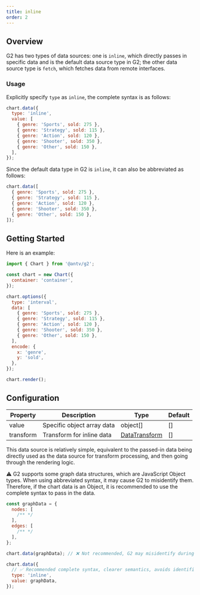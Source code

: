 ```yaml
---
title: inline
order: 2
---
```


## Overview

G2 has two types of data sources: one is `inline`, which directly passes in specific data and is the default data source type in G2; the other data source type is `fetch`, which fetches data from remote interfaces.

### Usage

Explicitly specify `type` as `inline`, the complete syntax is as follows:

```js
chart.data({
  type: 'inline',
  value: [
    { genre: 'Sports', sold: 275 },
    { genre: 'Strategy', sold: 115 },
    { genre: 'Action', sold: 120 },
    { genre: 'Shooter', sold: 350 },
    { genre: 'Other', sold: 150 },
  ],
});
```

Since the default data type in G2 is `inline`, it can also be abbreviated as follows:

```js
chart.data([
  { genre: 'Sports', sold: 275 },
  { genre: 'Strategy', sold: 115 },
  { genre: 'Action', sold: 120 },
  { genre: 'Shooter', sold: 350 },
  { genre: 'Other', sold: 150 },
]);
```

## Getting Started

Here is an example:

```js | ob { inject: true }
import { Chart } from '@antv/g2';

const chart = new Chart({
  container: 'container',
});

chart.options({
  type: 'interval',
  data: [
    { genre: 'Sports', sold: 275 },
    { genre: 'Strategy', sold: 115 },
    { genre: 'Action', sold: 120 },
    { genre: 'Shooter', sold: 350 },
    { genre: 'Other', sold: 150 },
  ],
  encode: {
    x: 'genre',
    y: 'sold',
  },
});

chart.render();
```

## Configuration

| Property  | Description                | Type                                                         | Default |
| --------- | -------------------------- | ------------------------------------------------------------ | ------- |
| value     | Specific object array data | object[]                                                     | []      |
| transform | Transform for inline data  | [DataTransform](/en/manual/core/data/overview#datatransform) | []      |

This data source is relatively simple, equivalent to the passed-in data being directly used as the data source for transform processing, and then going through the rendering logic.

⚠️ G2 supports some graph data structures, which are JavaScript Object types. When using abbreviated syntax, it may cause G2 to misidentify them. Therefore, if the chart data is an Object, it is recommended to use the complete syntax to pass in the data.

```js
const graphData = {
  nodes: [
    /** */
  ],
  edges: [
    /** */
  ],
};

chart.data(graphData); // ❌ Not recommended, G2 may misidentify during processing

chart.data({
  // ✅ Recommended complete syntax, clearer semantics, avoids identification errors due to ambiguity
  type: 'inline',
  value: graphData,
});
```
